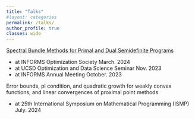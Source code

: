 ```yaml
---
title: "Talks"
#layout: categories
permalink: /talks/
author_profile: true
classes: wide
---
```



[Spectral Bundle Methods for Primal and Dual Semidefinite Programs](https://github.com/2024-IOS-Liao.pdf)
- at INFORMS Optimization Society 																		March. 2024
- at UCSD Optimization and Data Science Seminar 										                                          Nov. 2023
- at INFORMS Annual Meeting 														    October. 2023



Error bounds, pl condition, and quadratic growth for weakly convex functions, and linear convergences of proximal point methods
- at 25th International Symposium on Mathematical Programming (ISMP)								                                       July. 2024